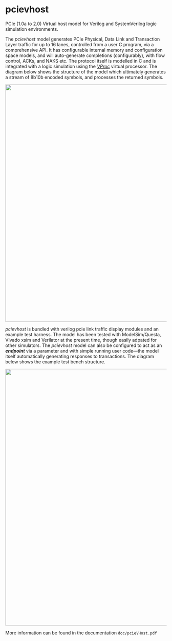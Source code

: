 # pcievhost
PCIe (1.0a to 2.0) Virtual host model for Verilog and SystemVerilog logic simulation environments.

The _pcievhost_ model generates PCIe Physical, Data Link and Transaction Layer traffic for up to 16 lanes, controlled from a user C program, via a comprehensive API. It has configurable internal memory and configuration space models, and will auto-generate completions (configurably), with flow control, ACKs, and NAKS etc. The protocol itself is modelled in C and is integrated with a logic simulation using the [_VProc_](https://github.com/wyvernSemi/vproc) virtual processor. The diagram below shows the structure of the model which ultimately generates a stream of 8b10b encoded symbols, and processes the returned symbols.

<p align="center">
<img src="https://github.com/user-attachments/assets/32a4c6d9-e71f-4ece-89e4-3c49cc1c7c76" width=740>
</p>

_pcievhost_ is bundled with verilog pcie link traffic display modules and an example test harness. The model has been tested with ModelSim/Questa, Vivado xsim and Verilator at the present time, though easily adpated for other simulators. The _pcievhost_ model can also be configured to act as an _**endpoint**_ via a parameter and with simple running user code&mdash;the model itself automatically generating responses to transactions. The diagram below shows the example test bench structure.

<p align="center">
<img src="https://github.com/user-attachments/assets/7701ffa3-f556-4006-a16e-46ec2942c87a" width=800>
</p>

More information can be found in the documentation <code>doc/pcieVHost.pdf</code>
